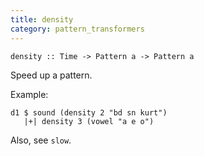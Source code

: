 ```yaml
---
title: density
category: pattern_transformers
---
```


~~~~ {haskell}
density :: Time -> Pattern a -> Pattern a
~~~~


Speed up a pattern.

Example:

~~~~ {haskell}
d1 $ sound (density 2 "bd sn kurt")
   |+| density 3 (vowel "a e o")
~~~~

Also, see `slow`.